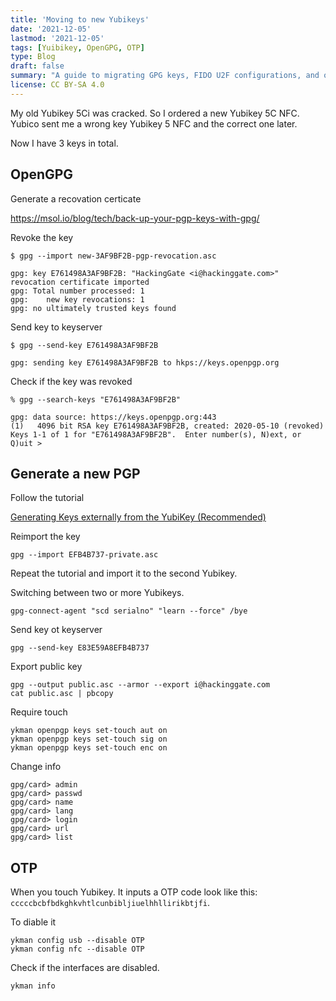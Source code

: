 ```yaml
---
title: 'Moving to new Yubikeys'
date: '2021-12-05'
lastmod: '2021-12-05'
tags: [Yuibikey, OpenGPG, OTP]
type: Blog
draft: false
summary: "A guide to migrating GPG keys, FIDO U2F configurations, and other security credentials when switching to new YubiKeys, ensuring secure and smooth transition without compromising security."
license: CC BY-SA 4.0
---
```

My old Yubikey 5Ci was cracked. So I ordered a new Yubikey 5C NFC. Yubico sent me a wrong key Yubikey 5 NFC and the correct one later.

Now I have 3 keys in total.

## OpenGPG

Generate a recovation certicate

https://msol.io/blog/tech/back-up-your-pgp-keys-with-gpg/

Revoke the key

```
$ gpg --import new-3AF9BF2B-pgp-revocation.asc

gpg: key E761498A3AF9BF2B: "HackingGate <i@hackinggate.com>" revocation certificate imported
gpg: Total number processed: 1
gpg:    new key revocations: 1
gpg: no ultimately trusted keys found
```

Send key to keyserver

```
$ gpg --send-key E761498A3AF9BF2B

gpg: sending key E761498A3AF9BF2B to hkps://keys.openpgp.org
```

Check if the key was revoked

```
% gpg --search-keys "E761498A3AF9BF2B"

gpg: data source: https://keys.openpgp.org:443
(1)	  4096 bit RSA key E761498A3AF9BF2B, created: 2020-05-10 (revoked)
Keys 1-1 of 1 for "E761498A3AF9BF2B".  Enter number(s), N)ext, or Q)uit > 
```

## Generate a new PGP

Follow the tutorial

[Generating Keys externally from the YubiKey (Recommended)](https://support.yubico.com/hc/en-us/articles/360013790259-Using-Your-YubiKey-with-OpenPGP)

Reimport the key

```
gpg --import EFB4B737-private.asc
```

Repeat the tutorial and import it to the second Yubikey.

Switching between two or more Yubikeys.

```
gpg-connect-agent "scd serialno" "learn --force" /bye
```

Send key ot keyserver
```
gpg --send-key E83E59A8EFB4B737
```

Export public key
```
gpg --output public.asc --armor --export i@hackinggate.com
cat public.asc | pbcopy
```

Require touch

```
ykman openpgp keys set-touch aut on
ykman openpgp keys set-touch sig on
ykman openpgp keys set-touch enc on
```

Change info

```
gpg/card> admin
gpg/card> passwd
gpg/card> name
gpg/card> lang
gpg/card> login
gpg/card> url
gpg/card> list
```

## OTP

When you touch Yubikey. It inputs a OTP code look like this: `cccccbcbfbdkghkvhtlcunbibljiuelhhllirikbtjfi`.

To diable it

```
ykman config usb --disable OTP
ykman config nfc --disable OTP
```

Check if the interfaces are disabled.
```
ykman info
```

